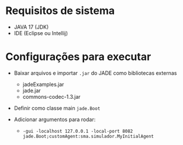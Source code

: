 # Requisitos de sistema

- JAVA 17 (JDK)
- IDE (Eclipse ou Intellij)

# Configurações para executar

- Baixar arquivos e importar `.jar` do JADE como bibliotecas externas  
    - jadeExamples.jar  
    - jade.jar
    - commons-codec-1.3.jar

- Definir como classe main `jade.Boot`
- Adicionar argumentos para rodar:
    - `-gui -localhost 127.0.0.1 -local-port 8082 jade.Boot;customAgent:sma.simulador.MyInitialAgent`

